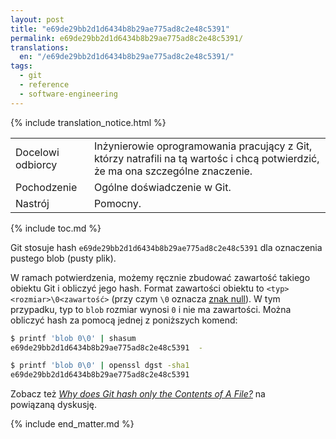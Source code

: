 ```yaml
---
layout: post
title: "e69de29bb2d1d6434b8b29ae775ad8c2e48c5391"
permalink: e69de29bb2d1d6434b8b29ae775ad8c2e48c5391/
translations:
  en: "/e69de29bb2d1d6434b8b29ae775ad8c2e48c5391/"
tags:
  - git
  - reference
  - software-engineering
---
```


<div class="publication-notes">
  <table>
    <tr>
      <td>Docelowi odbiorcy</td>
      <td>Inżynierowie oprogramowania pracujący z Git, którzy natrafili na tą wartośc i chcą potwierdzić, że ma ona szczególne znaczenie.</td>
    </tr>
    <tr>
      <td>Pochodzenie</td>
      <td>Ogólne doświadczenie w Git.</td>
    </tr>
    <tr>
      <td>Nastrój</td>
      <td>Pomocny.</td>
    </tr>
    {% include translation_notice.html %}
  </table>
</div>

{% include toc.md %}

Git stosuje hash `e69de29bb2d1d6434b8b29ae775ad8c2e48c5391` dla oznaczenia pustego blob (pusty plik).

W ramach potwierdzenia, możemy ręcznie zbudować zawartość takiego obiektu Git i obliczyć jego hash. Format zawartości obiektu to `<typ> <rozmiar>\0<zawartość>` (przy czym `\0` oznacza [znak null](https://pl.wikipedia.org/wiki/Null_(znak))). W tym przypadku, typ to `blob` rozmiar wynosi `0` i nie ma zawartości. Można obliczyć hash za pomocą jednej z poniższych komend:


```sh
$ printf 'blob 0\0' | shasum
e69de29bb2d1d6434b8b29ae775ad8c2e48c5391  -

$ printf 'blob 0\0' | openssl dgst -sha1  
e69de29bb2d1d6434b8b29ae775ad8c2e48c5391
```

Zobacz też _[Why does Git hash only the Contents of A File?](https://stackoverflow.com/q/47465226/344643)_ na powiązaną dyskusję.

{% include end_matter.md %}

